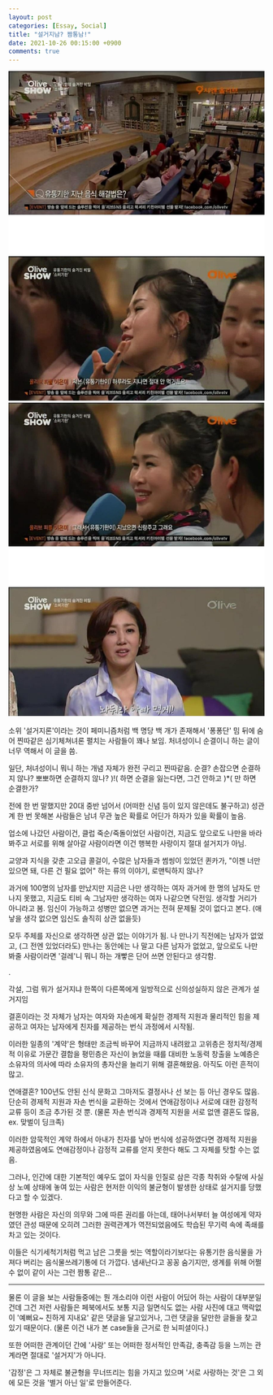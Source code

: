 ```yaml
---
layout: post
categories: [Essay, Social]
title: "설거지남? 짬통남!"
date: 2021-10-26 00:15:00 +0900
comments: true
---
```


![1](/assets/images/211026-1.jpg)
![2](/assets/images/211026-2.jpg)

소위 '설거지론'이라는 것이 페미니즘처럼 백 명당 백 개가 존재해서
'퐁퐁단' 밈 뒤에 숨어 찐따같은 심기체쳐녀론 펼치는 사람들이 꽤나 보임.
처녀성이니 순결이니 하는 글이 너무 역해서 이 글을 씀.

일단, 처녀성이니 뭐니 하는 개념 자체가 완전 구리고 찐따같음.
순결? 손잡으면 순결하지 않나? 뽀뽀하면 순결하지 않나?
)!( 하면 순결을 잃는다면, 그건 안하고 )*( 만 하면 순결한가?

전에 한 번 말했지만
20대 중반 넘어서 (어떠한 신념 등이 있지 않은데도 불구하고)
성관계 한 번 못해본 사람들은
남녀 무관 높은 확률로 어딘가 하자가 있을 확률이 높음.

업소에 나갔던 사람이건, 클럽 죽순/죽돌이었던 사람이건,
지금도 앞으로도 나만을 바라봐주고 서로를 위해 살아갈 사람이라면
이건 행복한 사랑이지 절대 설거지가 아님.

교양과 지식을 갖춘 고오급 콜걸이,
수많은 남자들과 썸씽이 있었던 퀸카가,
"이젠 너만 있으면 돼, 다른 건 필요 없어" 하는 류의 이야기, 
로맨틱하지 않나?

과거에 100명의 남자를 만났지만 지금은 나만 생각하는 여자
과거에 한 명의 남자도 만나지 못했고, 지금도 티비 속 그남자만 생각하는 여자
나같으면 닥전임. 생각할 거리가 아니라고 봄.
임신이 가능하고 성병만 없으면 과거는 전혀 문제될 것이 없다고 본다.
(애 낳을 생각 없으면 임신도 솔직히 상관 없을듯)

모두 주체를 자신으로 생각하면 상관 없는 이야기가 됨.
나 만나기 직전에는 남자가 없었고,
(그 전엔 있었더라도) 만나는 동안에는 나 말고 다른 남자가 없었고,
앞으로도 나만 봐줄 사람이라면
'걸레'니 뭐니 하는 개빻은 단어 쓰면 안된다고 생각함.

.

각설,
그럼 뭐가 설거지냐
한쪽이 다른쪽에게 일방적으로 신의성실하지 않은 관계가 설거지임

결혼이라는 것 자체가
남자는 여자와 자손에게 확실한 경제적 지원과 물리적인 힘을 제공하고
여자는 남자에게 친자를 제공하는 번식 과정에서 시작됨.

이러한 일종의 '계약'은 형태만 조금씩 바꾸어 지금까지 내려왔고
고위층은 정치적/경제적 이유로 가문간 결합을
평민층은 자신이 늙었을 때를 대비한 노동력 창출을
노예층은 소유자의 의사에 따라 소유자의 총자산을 늘리기 위해
결혼해왔음. 아직도 이런 흔적이 많고.

연애결혼? 100년도 안된 신식 문화고
그마저도 결정사나 선 보는 등 아닌 경우도 많음.
단순히 경제적 지원과 자손 번식을 교환하는 것에서
연애감정이나 서로에 대한 감정적 교류 등이 조금 추가된 것 뿐.
(물론 자손 번식과 경제적 지원을 서로 없앤 결혼도 많음, ex. 맞벌이 딩크족)

이러한 암묵적인 계약 하에서
아내가 친자를 낳아 번식에 성공하였다면
경제적 지원을 제공하였음에도 연애감정이나 감정적 교류를 얻지 못한다 해도
그 자체를 탓할 수는 없음.

그러나,
인간에 대한 기본적인 예우도 없이
자식을 인질로 삼은 각종 착취와 수탈에
사실상 노예 상태에 놓여 있는 사람은
현저한 이익의 불균형이 발생한 상태로
설거지를 당했다고 할 수 있겠다.

현명한 사람은 자신의 의무와 그에 따른 권리를 아는데,
태어나서부터 늘 여성에게 약자였던 관성 때문에
오히려 그러한 권력관계가 역전되었음에도
학습된 무기력 속에 족쇄를 차고 있는 것이다.

이들은
식기세척기처럼 먹고 남은 그릇을 씻는 역할이라기보다는
유통기한 음식물을 가져다 버리는 음식물쓰레기통에 더 가깝다.
냄새난다고 꽁꽁 숨기지만,
생계를 위해 어쩔 수 없이 같이 사는
그런 짬통 같은...

---------------

물론 이 글을 보는 사람들중에는
뭔 개소리야 이런 사람이 어딨어 하는 사람이 대부분일 건데
그건 저런 사람들은 페북에서도 보통 지금
일면식도 없는 사람 사진에 대고 맥락없이 '예뻐요~ 친하게 지내요' 같은 댓글을 달고있거나,
그런 댓글을 달만한 글들을 찾고 있기 때문이다.
(물론 이건 내가 본 case들을 근거로 한 뇌피셜이다.)

또한
어떠한 관계이던 간에
'사랑' 또는 어떠한 정서적인 만족감, 충족감 등을 느끼는 관계라면
절대로 '설거지'가 아니다.

'감정'은 그 자체로 불균형을 무너뜨리는 힘을 가지고 있으며
'서로 사랑하는 것'은 그 외에 모든 것을 '별거 아닌 일'로 만들어준다.
